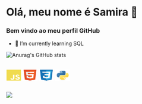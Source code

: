 # Olá, meu nome é Samira 👋
### Bem vindo ao meu perfil GitHub
- 🌱 I’m currently learning SQL

![Anurag's GitHub stats](https://github-readme-stats.vercel.app/api?username=samiradesousa&show_icons=true&theme=radical)

<div style="display: inline_block"><br>
  <img align="center" alt="Samira-Js" height="30" width="40" src="https://raw.githubusercontent.com/devicons/devicon/master/icons/javascript/javascript-plain.svg">
  <img align="center" alt="Samira-HTML" height="30" width="40" src="https://raw.githubusercontent.com/devicons/devicon/master/icons/html5/html5-original.svg">
  <img align="center" alt="Samira-CSS" height="30" width="40" src="https://raw.githubusercontent.com/devicons/devicon/master/icons/css3/css3-original.svg">
  <img align="center" alt="Samira-Python" height="30" width="40" src="https://raw.githubusercontent.com/devicons/devicon/master/icons/python/python-original.svg">
</div>
  
  ##
 
<div>
<a href="https://www.linkedin.com/in/samira-de-sousa-santos-0a32681b3/" target="_blank"><img src="https://img.shields.io/badge/-LinkedIn-%230077B5?style=for-the-badge&logo=linkedin&logoColor=white" target="_blank"></a>
</div>
